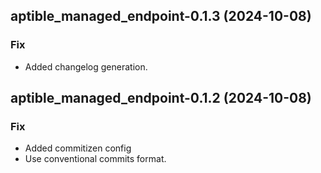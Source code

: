 ## aptible_managed_endpoint-0.1.3 (2024-10-08)

### Fix

- Added changelog generation.

## aptible_managed_endpoint-0.1.2 (2024-10-08)

### Fix

- Added commitizen config
- Use conventional commits format.

